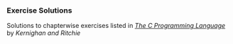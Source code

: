 ### Exercise Solutions

Solutions to chapterwise exercises listed in [*The C Programming Language*](https://www.amazon.com/Programming-Language-2nd-Brian-Kernighan/dp/0131103628) by *Kernighan and Ritchie*


